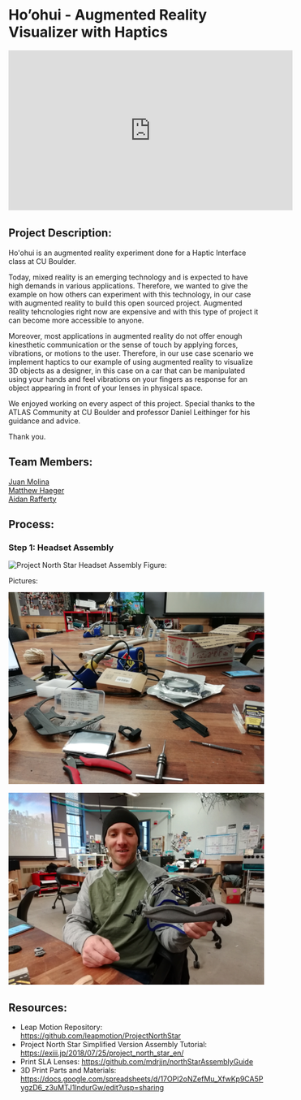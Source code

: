 # Ho’ohui - Augmented Reality Visualizer with Haptics

<iframe width="560" height="315" src="https://www.youtube.com/embed/8qIpwgm3nno" frameborder="0" allow="accelerometer; autoplay; encrypted-media; gyroscope; picture-in-picture" allowfullscreen></iframe>

## Project Description:

Ho'ohui is an augmented reality experiment done for a Haptic Interface class at CU Boulder. 

Today, mixed reality is an emerging technology and is expected to have high demands in various applications. Therefore, we wanted to give the example on how others can experiment with this technology, in our case with augmented reality to build this open sourced project. Augmented reality tehcnologies right now are expensive and with this type of project it can become more accessible to anyone. 

Moreover, most applications in augmented reality do not offer enough kinesthetic communication or the sense of touch by applying forces, vibrations, or motions to the user. Therefore, in our use case scenario we implement haptics to our example of using augmented reality to visualize 3D objects as a designer, in this case on a car that can be manipulated using your hands and feel vibrations on your fingers as response for an object appearing in front of your lenses in physical space. 

We enjoyed working on every aspect of this project. Special thanks to the ATLAS Community at CU Boulder and professor Daniel Leithinger for his guidance and advice.

Thank you.

## Team Members:

[Juan Molina](https://jamolinaescalante.myportfolio.com/) <br> [Matthew Haeger]() <br> [Aidan Rafferty]()

## Process:

### Step 1: Headset Assembly

![Project North Star Headset Assembly](https://exiii.jp/wp-content/uploads/2018/07/deal-drawing.png)
Figure: 

Pictures:
<br>

![Headset Assembly](https://github.com/Esmolan/Esmolan.github.io/blob/master/Pictures/IMG_20181111_130427.jpg)

![Headset Assembly](https://github.com/Esmolan/Esmolan.github.io/blob/master/Pictures/IMG_20181111_130435.jpg)




## Resources:

* Leap Motion Repository: https://github.com/leapmotion/ProjectNorthStar
* Project North Star Simplified Version Assembly Tutorial: https://exiii.jp/2018/07/25/project_north_star_en/
* Print SLA Lenses: https://github.com/mdrjjn/northStarAssemblyGuide
* 3D Print Parts and Materials: https://docs.google.com/spreadsheets/d/17OPl2oNZefMu_XfwKp9CA5PygzD6_z3uMTJ1lndurGw/edit?usp=sharing 
